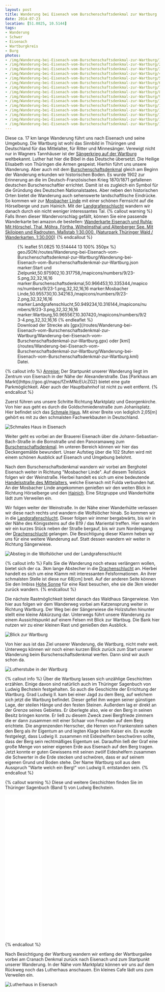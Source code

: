 ```yaml
---
layout: post
title: Wanderung bei Eisenach vom Burschenschaftsdenkmal zur Wartburg
date: 2014-07-23
location: [51.0825, 10.5144]
tags:
- Wanderung
- Schwer
- Eisenach
- Wartburgkreis
- Burg
photos:
- /img/Wanderung-bei-Eisenach-vom-Burschenschaftsdenkmal-zur-Wartburg/1-schmalhaus-eisenach.jpg
- /img/Wanderung-bei-Eisenach-vom-Burschenschaftsdenkmal-zur-Wartburg/2-brauerei-eisenach.jpg
- /img/Wanderung-bei-Eisenach-vom-Burschenschaftsdenkmal-zur-Wartburg/3-burschenschaftsdenkmal.jpg
- /img/Wanderung-bei-Eisenach-vom-Burschenschaftsdenkmal-zur-Wartburg/4-im-burschenschaftsdenkmal.JPG
- /img/Wanderung-bei-Eisenach-vom-Burschenschaftsdenkmal-zur-Wartburg/5-abstieg-zur-landgrafenschlucht.jpg
- /img/Wanderung-bei-Eisenach-vom-Burschenschaftsdenkmal-zur-Wartburg/6-blick-nach-eisenach-vom-burschenschaftsdenkmal.jpg
- /img/Wanderung-bei-Eisenach-vom-Burschenschaftsdenkmal-zur-Wartburg/7-gasthaus-sängerwiese.jpg
- /img/Wanderung-bei-Eisenach-vom-Burschenschaftsdenkmal-zur-Wartburg/8-blick-zur-wartburg.jpg
- /img/Wanderung-bei-Eisenach-vom-Burschenschaftsdenkmal-zur-Wartburg/9-blick-zurück-zum-burschenschaftsdenkmal.JPG
- /img/Wanderung-bei-Eisenach-vom-Burschenschaftsdenkmal-zur-Wartburg/10-blick-zur-wartburg2.JPG
- /img/Wanderung-bei-Eisenach-vom-Burschenschaftsdenkmal-zur-Wartburg/11_wartburg1.JPG
- /img/Wanderung-bei-Eisenach-vom-Burschenschaftsdenkmal-zur-Wartburg/12_wartburg2.JPG
- /img/Wanderung-bei-Eisenach-vom-Burschenschaftsdenkmal-zur-Wartburg/13_wartburg3.JPG
- /img/Wanderung-bei-Eisenach-vom-Burschenschaftsdenkmal-zur-Wartburg/14_wartburg_lutherstube.JPG
- /img/Wanderung-bei-Eisenach-vom-Burschenschaftsdenkmal-zur-Wartburg/15-luther-haus-in-eisenach.jpg
---
```

Diese ca. 17 km lange Wanderung führt uns nach Eisenach und seine Umgebung. Die Wartburg ist wohl das Sinnbild in Thüringen und Deutschland für das Mittelalter, für Ritter und Minnesänger. Verewigt nicht nur in Wagners Tannhäuser ist der [Sängerkrieg auf der Wartburg](https://de.wikipedia.org/wiki/S%C3%A4ngerkrieg_auf_der_Wartburg) weltbekannt. Luther hat hier die Bibel in das Deutsche übersetzt. Die Heilige Elisabeth von Thüringen die Armen gespeist. Hierhin führt uns unsere Wanderung. Aber auch mit dem [Burschenschaftsdenkmal](https://de.wikipedia.org/wiki/Burschenschaftsdenkmal) gleich am Beginn der Wanderung erkunden wir historischen Boden. Es wurde 1902 zur Erinnerung an die im Deutsch-Französischen Krieg 1870/1871 gefallenen deutschen Burschenschaftler errichtet. Damit ist es zugleich ein Symbol für die Gründung des Deutschen Nationalstaates.
Aber neben den historischen Orten bietet die Wanderung auch sehenswerte landschaftlische Eindrücke. So kommen wir zur [Mosbacher Linde](http://www.thueringer-allgemeine.de/web/zgt/leben/detail/-/specific/Wanderer-schaetzen-Baumbestand-rund-um-Mosbacher-Linde-761796893) mit einer schönen Fernsicht auf die Hörselberge und zum Hainich. Mit der [Landgrafenschlucht](https://www.youtube.com/watch?v=9_TRa2XzjGc) wandern wir danach durch ein nicht weniger interessantes Tal.
{% callout warning %}
Falls Ihnen dieser Wandervorschlag gefällt, können Sie eine passende Wanderkarte bei amazon.de bestellen:
<a rel="nofollow" href="https://www.amazon.de/Wanderkarte-Eisenach-Ruhla-Wilhelmsthal-Wanderkarten/dp/386636301X/ref=as_li_ss_tl?ie=UTF8&qid=1515955699&sr=8-2&keywords=Wanderkarte+Eisenach&linkCode=ll1&tag=thueringergip-21&linkId=f7c64c2ff6bc867e0f883a2a6ba508ae
">Wanderkarte Eisenach und Ruhla: Mit Hörschel, Thal, Möhra, Förtha, Wilhelmsthal und Altenberger See. Mit Skiloipen und Radrouten. Maßstab 1:30.000. (Naturpark Thüringer Wald / Wanderkarten. 1:30.000)</a><img src="https://ir-de.amazon-adsystem.com/e/ir?t=thueringergip-21&l=as2&o=3&a=1472928918" width="1" height="1" border="0" alt="" style="border:none !important; margin:0px !important;" />
{% endcallout %}
<figure>
{% leaflet 51.0825 10.514444 13 100% 350px %}
geoJSON:/routes/Wanderung-bei-Eisenach-vom-Burschenschaftsdenkmal-zur-Wartburg/Wanderung-bei-Eisenach-vom-Burschenschaftsdenkmal-zur-Wartburg.json
marker:Start und Zielpunkt,50.975902,10.317758,/mapicons/numbers/9/23-S.png,32,32,16,16
marker:Burschenschaftsdenkmal,50.966453,10.335344,/mapicons/numbers/9/23-1.png,32,32,16,16
marker:Mosbacher Linde,50.955730,10.342163,/mapicons/numbers/9/23-2.png,32,32,16,16
marker:Landgrafenschlucht,50.949234,10.316144,/mapicons/numbers/9/23-3.png,32,32,16,16
marker:Wartburg,50.965567,10.307420,/mapicons/numbers/9/23-4.png,32,32,16,16
{% endleaflet %}

<figcaption>Download der Strecke als [gpx](/routes/Wanderung-bei-Eisenach-vom-Burschenschaftsdenkmal-zur-Wartburg/Wanderung-bei-Eisenach-vom-Burschenschaftsdenkmal-zur-Wartburg.gpx) oder [kml](/routes/Wanderung-bei-Eisenach-vom-Burschenschaftsdenkmal-zur-Wartburg/Wanderung-bei-Eisenach-vom-Burschenschaftsdenkmal-zur-Wartburg.kml) Datei.</figcaption></figure>
<!-- more -->
{% callout info %}
<u>Anreise:</u> Der Startpunkt unserer Wanderung liegt im Zentrum von Eisenach in der Nähe der Alexanderstraße. Das [Parkhaus am Markt](https://goo.gl/maps/fZmMNcEUcZG2) bietet eine gute Parkmöglichkeit. Aber auch der Hauptbahnhof ist nicht zu weit entfernt.
{% endcallout %}

Zuerst führen uns unsere Schritte Richtung Marktplatz und Georgenkirche. Von hier aus geht es durch die Goldschmiedenstraße zum Johanisplatz. Hier befindet sich das [Schmale Haus](https://de.wikipedia.org/wiki/Schmales_Haus_von_Eisenach). Mit einer Breite von lediglich 2,05[m] gehört es mit zu den schmalsten Fachwerkbauten in Deutschland.

![Schmales Haus in Eisenach](/img/Wanderung-bei-Eisenach-vom-Burschenschaftsdenkmal-zur-Wartburg/1-schmalhaus-eisenach.jpg "Schmales Haus in Eisenach")

Weiter geht es vorbei an der Brauerei Eisenach über die Johann-Sebastian-Bach-Straße in die Bornstraße und den Panoramaweg zum [Burschenschaftsdenkmal](https://www.thueringen.info/burschenschaftsdenkmal.html). Im unteren Bereich können wir hier das Deckengemälde bewundert. Unser Aufstieg über die 102 Stufen wird mit einem schönen Ausblick auf Eisenach und Umgebung belohnt.

Nach dem Burschenschaftsdenkmal wandern wir vorbei am Berghotel Eisenach weiter in Richtung "Mosbacher Linde". Auf diesem Teilstück folgen wir der Weinstraße. Hierbei handelt es sich um eine bedeutende [Handelsstraße des Mittelalters](http://www.via-regia.org/via_regia/geschichte/einzelthemen/thueringen/eisenach1.php#Anchor-Die-60950), welche Eisenach mit Fulda verbunden hat. An der Mosbacher Linde angekommen genießen wir den weiten Blick in Richtung Hörselberge und den [Hainich](https://www.thueringer-gipfel.de/tags/Hainich/). Eine Sitzgruppe und Wanderhütte lädt zum Verweilen ein.

Wir folgen weiter der Weinstraße. In der Nähe einer Wanderhütte verlassen wir diese nach rechts und wandern die Wolfslöcher hinab. So kommen wir in die [Landgrafenschlucht](http://geo.viaregia.org/testbed/index.pl?rm=obj&objid=1501). Dieser folgen wir immer bergabwärts, bis wir in der Nähe des Königssteins auf die B19 / das Mariental treffen. Hier wandern wir ein kurzes Stück neben der Straße bergauf, bis wir zum Nordeingang der [Drachenschlucht](http://www.eisenach.info/de/aktiv/wanderlust/drachenschlucht.html) gelangen. Die Besichtigung dieser Klamm heben wir uns für eine weitere Wanderung auf. Statt dessen wandern wir weiter in Richtung Sängerwiese.

![Abstieg in die Wolfslöcher und der Landgrafenschlucht](/img/Wanderung-bei-Eisenach-vom-Burschenschaftsdenkmal-zur-Wartburg/5-abstieg-zur-landgrafenschlucht.jpg "Abstieg in die Wolfslöcher und der Landgrafenschlucht")

{% callout info %}
Falls Sie die Wanderung noch etwas verlängern wollen, bietet sich der ca. 3km lange Abstecher in die [Drachenschlucht](https://www.youtube.com/watch?v=i-YsTKx7i1k) an. Hierbei handelt es sich um eine Klamm mit interessanten Felsformationen. An ihrer schmalsten Stelle ist diese nur 68[cm] breit. Auf der anderen Seite können Sie den Imbiss [Hohe Sonne](https://de.wikipedia.org/wiki/Hohe_Sonne) für eine Rast besuchen, ehe sie die 3km wieder zurück wandern.
{% endcallout %}

Die nächste Rastmöglichkeit bietet danach das Waldhaus Sängerwiese. Von hier aus folgen wir dem Wanderweg vorbei am Katzensprung weiter in Richtung Wartburg. Der Weg bei der Sängerwiese die Holzstufen hinunter stellt eine kleine Abkürzung dar. Unterwegs führt unsere Wanderung zu einem Aussichtspunkt auf einem Felsen mit Blick zur Wartbug. Die Bank hier nutzen wir zu einer kleinen Rast und genießen den Ausblick.

![Blick zur Wartburg](/img/Wanderung-bei-Eisenach-vom-Burschenschaftsdenkmal-zur-Wartburg/8-blick-zur-wartburg.jpg "Blick zur Wartburg")

Von hier aus ist das Ziel unserer Wanderung, die Wartburg, nicht mehr weit. Unterwegs können wir noch einen kurzen Blick zurück zum Start unserer Wanderung beim Burschenschaftsdenkmal werfen. Dann sind wir auch schon da.

![Lutherstube in der Wartburg](/img/Wanderung-bei-Eisenach-vom-Burschenschaftsdenkmal-zur-Wartburg/14_wartburg_lutherstube.JPG "Lutherstube in der Wartburg")

{% callout info %}
Über die Wartburg lassen sich unzählige Geschichten erzählen. Einige davon sind natürlich auch im Thüringer Sagenbuch von Ludwig Bechstein festgehalten. So auch die Geschichte der Errichtung der Wartburg. Grad Ludwig II. kam bei einer Jagd zu dem Berg, auf welchem sich jetzt die Wartburg befindet. Dieser gefiel ihm wegen seiner günstigen Lage, der steilen Hänge und den festen Steinen. Außerdem lag er direkt an der Grenze seines Gebietes. Er überlegte also, wie er den Berg in seinen Besitz bringen konnte. Er ließ zu diesem Zweck zwei Bergfriede zimmern die er dann zusammen mit einer Schaar von Freunden auf dem Berg erichtete. Die angrenzenden Herrscher, die Herren von Frankenstein sahen den Berg als ihr Eigentum an und legten Klage beim Kaiser ein. Es wurde festgelegt, dass Ludwig II. zusammen mit Eideshelfern beschwören sollte, dass der Berg sein rechtmäßiges Eigentum sei. Daraufhin ließ der Graf eine große Menge von seiner eigenen Erde aus Eisenach auf den Berg tragen. Jetzt konnte er guten Gewissens mit seinen zwölf Eideshelfern zusammen die Schwerter in die Erde stecken und schwören, dass er auf seinem eigenen Grund und Boden stehe. Der Name Wartburg soll aus dem Ausspruch "Warte welch ein Berg!" von Ludwig II. entstanden sein.
{% endcallout %}

{% callout warning %}
Diese und weitere Geschichten finden Sie im Thüringer Sagenbuch (Band 1) von Ludwig Bechstein.
<div class="container"><div class="col-sm-4"><iframe style="width:120px;height:240px;" marginwidth="0" marginheight="0" scrolling="no" frameborder="0" src="//ws-eu.amazon-adsystem.com/widgets/q?ServiceVersion=20070822&OneJS=1&Operation=GetAdHtml&MarketPlace=DE&source=ss&ref=as_ss_li_til&ad_type=product_link&tracking_id=thueringergip-21&marketplace=amazon&region=DE&placement=3936030073&asins=3936030073&linkId=4fa37756db8d5d29c33345231db58399&show_border=true&link_opens_in_new_window=true"></iframe></div><div class="col-sm-4"><iframe style="width:120px;height:240px;" marginwidth="0" marginheight="0" scrolling="no" frameborder="0" src="//ws-eu.amazon-adsystem.com/widgets/q?ServiceVersion=20070822&OneJS=1&Operation=GetAdHtml&MarketPlace=DE&source=ss&ref=as_ss_li_til&ad_type=product_link&tracking_id=thueringergip-21&marketplace=amazon&region=DE&placement=3936030081&asins=3936030081&linkId=486fdcb947b97084eed38446cbcd321f&show_border=true&link_opens_in_new_window=true"></iframe></div>
{% endcallout %}

Nach Besichtigung der Wartburg wandern wir entlang der Wartburgallee vorbei am Cranach Denkmal zurück nach Eisenach und zum Startpunkt unserer Wanderung. In der Nähe vom Marktplatz können wir uns auf dem Rückweg noch das Lutherhaus anschauen. Ein kleines Cafe lädt uns zum Verweilen ein.

![Lutherhaus in Eisenach](/img/Wanderung-bei-Eisenach-vom-Burschenschaftsdenkmal-zur-Wartburg/15-luther-haus-in-eisenach.jpg "Lutherhaus in Eisenach")
